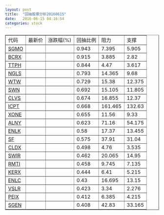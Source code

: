 ```yaml
---
layout: post
title:  "回抽股票分析20160615"
date:   2016-06-15 04:16:54
categories: stock
---
```

<script type="text/javascript">
var stockList = []
stockList.push('gb_sgmo');
stockList.push('gb_bcrx');
stockList.push('gb_ttph');
stockList.push('gb_ngls');
stockList.push('gb_wtw');
stockList.push('gb_swn');
stockList.push('gb_clvs');
stockList.push('gb_icpt');
stockList.push('gb_xone');
stockList.push('gb_alny');
stockList.push('gb_enlk');
stockList.push('gb_sf');
stockList.push('gb_cldx');
stockList.push('gb_swir');
stockList.push('gb_rmti');
stockList.push('gb_kerx');
stockList.push('gb_enlc');
stockList.push('gb_vslr');
stockList.push('gb_peix');
stockList.push('gb_sgen');
</script>
<table border="1">
 <tr>
 <td>代码</td>
 <td>最新价</td>
 <td>涨跌幅(%)</td>
 <td>回抽比例</td>
 <td>阻力</td>
 <td>支撑</td>
</tr>
  <tr id="sgmo">
  <td><a href="http://stock.finance.sina.com.cn/usstock/quotes/SGMO.html" target="_blank">SGMO</a></td><td></td><td></td><td>0.943</td><td>7.395</td><td>5.905</td></tr>
  <tr id="bcrx">
  <td><a href="http://stock.finance.sina.com.cn/usstock/quotes/BCRX.html" target="_blank">BCRX</a></td><td></td><td></td><td>0.915</td><td>3.885</td><td>2.82</td></tr>
  <tr id="ttph">
  <td><a href="http://stock.finance.sina.com.cn/usstock/quotes/TTPH.html" target="_blank">TTPH</a></td><td></td><td></td><td>0.844</td><td>4.47</td><td>3.617</td></tr>
  <tr id="ngls">
  <td><a href="http://stock.finance.sina.com.cn/usstock/quotes/NGLS.html" target="_blank">NGLS</a></td><td></td><td></td><td>0.793</td><td>14.365</td><td>9.68</td></tr>
  <tr id="wtw">
  <td><a href="http://stock.finance.sina.com.cn/usstock/quotes/WTW.html" target="_blank">WTW</a></td><td></td><td></td><td>0.729</td><td>15.38</td><td>12.375</td></tr>
  <tr id="swn">
  <td><a href="http://stock.finance.sina.com.cn/usstock/quotes/SWN.html" target="_blank">SWN</a></td><td></td><td></td><td>0.692</td><td>15.105</td><td>11.805</td></tr>
  <tr id="clvs">
  <td><a href="http://stock.finance.sina.com.cn/usstock/quotes/CLVS.html" target="_blank">CLVS</a></td><td></td><td></td><td>0.674</td><td>16.855</td><td>12.37</td></tr>
  <tr id="icpt">
  <td><a href="http://stock.finance.sina.com.cn/usstock/quotes/ICPT.html" target="_blank">ICPT</a></td><td></td><td></td><td>0.668</td><td>161.465</td><td>132.63</td></tr>
  <tr id="xone">
  <td><a href="http://stock.finance.sina.com.cn/usstock/quotes/XONE.html" target="_blank">XONE</a></td><td></td><td></td><td>0.655</td><td>11.56</td><td>9.33</td></tr>
  <tr id="alny">
  <td><a href="http://stock.finance.sina.com.cn/usstock/quotes/ALNY.html" target="_blank">ALNY</a></td><td></td><td></td><td>0.623</td><td>71.16</td><td>54.175</td></tr>
  <tr id="enlk">
  <td><a href="http://stock.finance.sina.com.cn/usstock/quotes/ENLK.html" target="_blank">ENLK</a></td><td></td><td></td><td>0.58</td><td>17.37</td><td>13.455</td></tr>
  <tr id="sf">
  <td><a href="http://stock.finance.sina.com.cn/usstock/quotes/SF.html" target="_blank">SF</a></td><td></td><td></td><td>0.575</td><td>37.91</td><td>31.04</td></tr>
  <tr id="cldx">
  <td><a href="http://stock.finance.sina.com.cn/usstock/quotes/CLDX.html" target="_blank">CLDX</a></td><td></td><td></td><td>0.498</td><td>4.76</td><td>3.535</td></tr>
  <tr id="swir">
  <td><a href="http://stock.finance.sina.com.cn/usstock/quotes/SWIR.html" target="_blank">SWIR</a></td><td></td><td></td><td>0.462</td><td>20.065</td><td>14.95</td></tr>
  <tr id="rmti">
  <td><a href="http://stock.finance.sina.com.cn/usstock/quotes/RMTI.html" target="_blank">RMTI</a></td><td></td><td></td><td>0.458</td><td>9.745</td><td>7.135</td></tr>
  <tr id="kerx">
  <td><a href="http://stock.finance.sina.com.cn/usstock/quotes/KERX.html" target="_blank">KERX</a></td><td></td><td></td><td>0.444</td><td>6.41</td><td>5.215</td></tr>
  <tr id="enlc">
  <td><a href="http://stock.finance.sina.com.cn/usstock/quotes/ENLC.html" target="_blank">ENLC</a></td><td></td><td></td><td>0.43</td><td>16.695</td><td>13.15</td></tr>
  <tr id="vslr">
  <td><a href="http://stock.finance.sina.com.cn/usstock/quotes/VSLR.html" target="_blank">VSLR</a></td><td></td><td></td><td>0.423</td><td>3.34</td><td>2.276</td></tr>
  <tr id="peix">
  <td><a href="http://stock.finance.sina.com.cn/usstock/quotes/PEIX.html" target="_blank">PEIX</a></td><td></td><td></td><td>0.412</td><td>6.385</td><td>4.215</td></tr>
  <tr id="sgen">
  <td><a href="http://stock.finance.sina.com.cn/usstock/quotes/SGEN.html" target="_blank">SGEN</a></td><td></td><td></td><td>0.408</td><td>42.83</td><td>33.165</td></tr>
</table>

